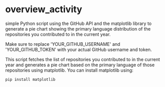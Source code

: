 # overview_activity
simple Python script using the GitHub API and the matplotlib library to generate a pie chart showing the primary language distribution of the repositories you contributed to in the current year.  

Make sure to replace 'YOUR_GITHUB_USERNAME' and 'YOUR_GITHUB_TOKEN' with your actual GitHub username and token.  

This script fetches the list of repositories you contributed to in the current year and generates a pie chart based on the primary language of those repositories using matplotlib. You can install matplotlib using:
```bash
pip install matplotlib
```

